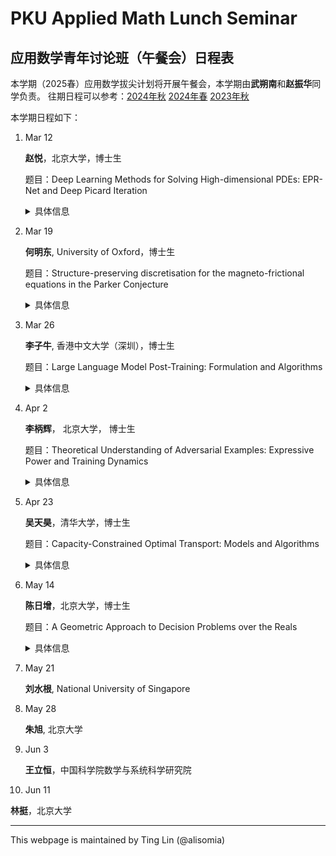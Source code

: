# PKU Applied Math Lunch Seminar

## 应用数学青年讨论班（午餐会）日程表

本学期（2025春）应用数学拔尖计划将开展午餐会，本学期由**武朔南**和**赵振华**同学负责。
往期日程可以参考：[2024年秋](2024Fall.html) [2024年春](2024Spring.html) [2023年秋](2023Fall.html) 

本学期日程如下：

1. Mar 12

   **赵悦**，北京大学，博士生

   题目：Deep Learning Methods for Solving High-dimensional PDEs: EPR-Net and Deep Picard Iteration
   <details>
    <summary>具体信息</summary>
    <p>
    <b>摘要</b>: In this talk, we explore two deep learning methods for solving high-dimensional PDEs. First, we introduce EPR-Net, a novel deep learning approach for constructing potential landscapes of high-dimensional non-equilibrium steady-state (NESS) systems. The coincidence between the minimum loss of EPR-Net and the entropy production rate in NESS theory allows simultaneous potential landscape construction and clear physical interpretation. EPR-Net can be combined with dimensionality reduction and extended to systems with state-dependent diffusion coefficients. Next, we propose Deep Picard Iteration (DPI) for solving high-dimensional nonlinear parabolic PDEs. DPI combines Picard iteration with neural networks, avoiding the computational difficulties of directly optimizing PDE objective functions. It uses the Feynman-Kac formula for function evaluation, the Bismut-Elworthy-Li formula for gradient estimation. Numerical experiments demonstrate DPI’s faster convergence, lower computational cost, and higher solution accuracy compared to existing methods.
    </p>
    <p>
    <b>报告人信息</b>: 赵悦，北京大学大数据科学中心博士生，主要研究方向为深度学习与科学计算。
    </p>
    </details>

1. Mar 19

    **何明东**, University of Oxford，博士生

    题目：Structure-preserving discretisation for the magneto-frictional equations in the Parker Conjecture

    <details>
    <summary>具体信息</summary>
    
    <p>
    <b>摘要</b>:The Parker conjecture, which explores whether magnetic fields in perfectly conducting plasmas can develop tangential discontinuities during magnetic relaxation, remains an open question in astrophysics. Helicity conservation provides a topological barrier during relaxation, preventing topologically nontrivial initial data relaxing to trivial solutions; preserving this mechanism discretely over long time periods is therefore crucial for numerical simulation. This work presents an energy- and helicity-preserving finite element discretization for the magneto-frictional system, for investigating the Parker conjecture. The algorithm preserves a discrete version of the topological barrier and a discrete Arnold inequality. We also discuss extensions to domains with nontrivial topology. This is a joint work with Patrick E. Farrell (Oxford)，Kaibo Hu (Edinburgh) and Boris D. Andrews (Oxford).
    </p>
    <p>
    <b>报告人信息</b>: 何明东，英国牛津大学数学系数值分析组博士生，导师为 Prof. Patrick E. Farrell, 主要研究方向为偏微分方程数值解，目前工作在于多物理场尤其是磁流体方程组的有限元保结构离散，快速求解器以及相关应用。
    </p>
    
    </details>

1. Mar 26

    **李子牛**, 香港中文大学（深圳），博士生

    题目：Large Language Model Post-Training: Formulation and Algorithms

    <details>
    <summary>具体信息</summary>
    
    <p>
    <b>摘要</b>:Post-training is essential for adapting Large Language Models (LLMs) to specialized downstream tasks. This process typically involves Supervised Fine-Tuning (SFT) for instruction following and Reinforcement Learning (RL) for capability enhancement—approaches central to flagship products like ChatGPT and DeepSeek-R1. In this talk, we present new mathematical formulations for both SFT and RL. We identify several key properties that distinguish LLM post-training from classical supervised learning and standard reinforcement learning frameworks. Based on these insights, we introduce two new training algorithms: GEM for SFT and ReMax for RL. Specifically, GEM preserves output diversity, enhancing exploration in subsequent RL stages, while ReMax significantly reduces the computation complexity and opens a new paradiagm of RL for LLMs. Both algorithms come with theoretical guarantees using tools from optimization theory. This talk is expected to benefit researchers and practitioners interested in LLM implementation and those exploring the theoretical foundations of LLMs.
    </p>
    <p>
    <b>报告人信息</b>: 李子牛，香港中文大学（深圳）数据科学学院博士生，师从罗智泉（Tom Luo）教授。研究主要集中在机器学习算法设计与理论分析，特别关注大语言模型与强化学习应用。研究成果曾获得NeurIPS 2024 FITML Workshop最佳论文亚军、NeurIPS 2023 Spotlight以及UAI 2023 Oral演讲等荣誉。
    </p>
    
    </details>

1. Apr 2

    **李柄辉**， 北京大学， 博士生

    题目：Theoretical Understanding of Adversarial Examples: Expressive Power and Training Dynamics

    <details>
    <summary>具体信息</summary>
    
    <p>
    <b>摘要</b>:In recent years, machine learning methods—especially deep learning—have shown exceptional performance in domains like computer vision, natural language processing, speech recognition, and game playing. However, deep neural networks still face fundamental limitations in robustness and reliability. A key issue is their vulnerability to adversarial examples—small perturbations that cause incorrect predictions while being imperceptible to humans. This poses significant concerns for deploying deep models in safety-critical applications, such as autonomous driving. In this talk, we aim to provide a theoretical account of adversarial examples in deep learning. Our analysis is grounded in two key perspectives: the expressive power of neural networks and the underlying principles of feature learning. By connecting these theoretical foundations, we seek to shed light on the mechanisms that give rise to adversarial vulnerability and offer insights into potential pathways for improving model robustness.
    </p>
    <p>
    <b>报告人信息</b>: 李柄辉，北京大学前沿交叉学科研究院国际机器学习研究中心2023级博士生，主要研究方向为深度学习的理论基础以及人工智能方法在数学问题中的应用。</p>
    
    </details>

1. Apr 23

    **吴天昊**，清华大学，博士生

    题目：Capacity-Constrained Optimal Transport: Models and Algorithms

    <details>
    <summary>具体信息</summary>
    
    <p>
    <b>摘要</b>:In this talk, we explore algorithms for a variant of optimal transport called capacity-constrained optimal transport, which adds extra constraints on the set of feasible couplings to limit the mass transported between each pair of source and sink. Due to the large number of constraints in this problem, existing algorithms are both time-consuming and space-consuming. We consider a regularized problem that naturally satisfies the capacity constraints and consequently propose an alternating algorithm called the double regularization method. In our method, each alternate iteration step is to solve several single-variable equations. Theoretical analysis further provides a convergence guarantee to our method. Building on this, we introduce the sampled double regularization method based on importance sampling. In this approach, we approximate each single-variable equation by sampling a subset of its terms according to a designed sampling distribution. Theoretical analysis establishes the unbiasedness of this estimator and provides a bound on the approximation error.
    </p>
    <p>
    <b>报告人信息</b>: 吴天昊，清华大学数学科学系博士生，主要研究方向为最优输运及其应用，特别是在图问题与图算法中的应用。</p>
    
    </details>

1. May 14

    **陈日增**，北京大学，博士生

    题目：A Geometric Approach to Decision Problems over the Reals

    <details>
    <summary>具体信息</summary>
    
    <p>
    <b>摘要</b>:Given a Boolean combination of polynomial equations and inequalities, and assuming further that all variables are quantified by "for all" or "exists", the decision problem over the reals is to decide whether this logic formula is true or not (e.g. every monic real cubic admits a real root). In this talk, we will introduce a new geometric decision algorithm for this problem. The new algorithm is based on rebuilding the foundations of cylindrical algebraic decomposition (the classical algorithm for the same problem) from a geometric aspect. Experimental results have shown that our algorithm outperforms the existing methods.
    </p>
    <p>
    <b>报告人信息</b>: 陈日增，北京大学数学科学学院应用数学专业2021级博士生，师从夏壁灿教授。研究方向涉及计算代数几何、实代数几何以及可计算性理论之间的领域交叉。曾获北京大学校长奖学金，华罗庚奖学金等荣誉。已有四篇文章被 Math. Comp., J. Symb. Comput., ISSAC 发表或接收。</p>
    
    </details>

1. May 21

    **刘水根**, National University of Singapore

1. May 28

    **朱旭**, 北京大学

1. Jun 3

    **王立恒**，中国科学院数学与系统科学研究院

1. Jun 11

**林挺**，北京大学







-----
This webpage is maintained by Ting Lin (@alisomia)
